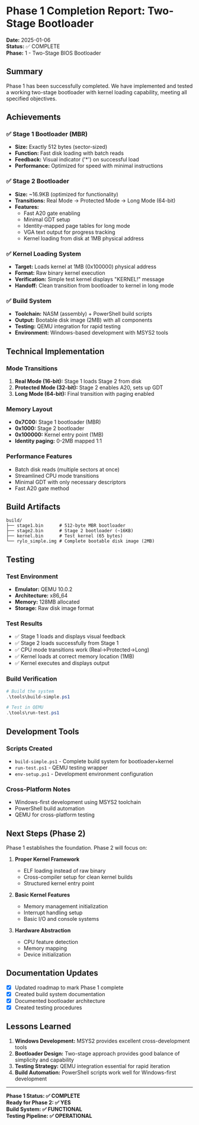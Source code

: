 # Phase 1 Completion Report: Two-Stage Bootloader

**Date:** 2025-01-06  
**Status:** ✅ COMPLETE  
**Phase:** 1 - Two-Stage BIOS Bootloader  

## Summary

Phase 1 has been successfully completed. We have implemented and tested a working two-stage bootloader with kernel loading capability, meeting all specified objectives.

## Achievements

### ✅ Stage 1 Bootloader (MBR)
- **Size:** Exactly 512 bytes (sector-sized)
- **Function:** Fast disk loading with batch reads
- **Feedback:** Visual indicator ('*') on successful load
- **Performance:** Optimized for speed with minimal instructions

### ✅ Stage 2 Bootloader 
- **Size:** ~16.9KB (optimized for functionality)
- **Transitions:** Real Mode → Protected Mode → Long Mode (64-bit)
- **Features:**
  - Fast A20 gate enabling
  - Minimal GDT setup
  - Identity-mapped page tables for long mode
  - VGA text output for progress tracking
  - Kernel loading from disk at 1MB physical address

### ✅ Kernel Loading System
- **Target:** Loads kernel at 1MB (0x100000) physical address
- **Format:** Raw binary kernel execution
- **Verification:** Simple test kernel displays "KERNEL!" message
- **Handoff:** Clean transition from bootloader to kernel in long mode

### ✅ Build System
- **Toolchain:** NASM (assembly) + PowerShell build scripts
- **Output:** Bootable disk image (2MB) with all components
- **Testing:** QEMU integration for rapid testing
- **Environment:** Windows-based development with MSYS2 tools

## Technical Implementation

### Mode Transitions
1. **Real Mode (16-bit):** Stage 1 loads Stage 2 from disk
2. **Protected Mode (32-bit):** Stage 2 enables A20, sets up GDT
3. **Long Mode (64-bit):** Final transition with paging enabled

### Memory Layout
- **0x7C00:** Stage 1 bootloader (MBR)
- **0x1000:** Stage 2 bootloader 
- **0x100000:** Kernel entry point (1MB)
- **Identity paging:** 0-2MB mapped 1:1

### Performance Features
- Batch disk reads (multiple sectors at once)
- Streamlined CPU mode transitions
- Minimal GDT with only necessary descriptors
- Fast A20 gate method

## Build Artifacts

```
build/
├── stage1.bin      # 512-byte MBR bootloader
├── stage2.bin      # Stage 2 bootloader (~16KB)  
├── kernel.bin      # Test kernel (65 bytes)
└── rylo_simple.img # Complete bootable disk image (2MB)
```

## Testing

### Test Environment
- **Emulator:** QEMU 10.0.2
- **Architecture:** x86_64
- **Memory:** 128MB allocated
- **Storage:** Raw disk image format

### Test Results
- ✅ Stage 1 loads and displays visual feedback
- ✅ Stage 2 loads successfully from Stage 1
- ✅ CPU mode transitions work (Real→Protected→Long)
- ✅ Kernel loads at correct memory location (1MB)
- ✅ Kernel executes and displays output

### Build Verification
```powershell
# Build the system
.\tools\build-simple.ps1

# Test in QEMU
.\tools\run-test.ps1
```

## Development Tools

### Scripts Created
- `build-simple.ps1` - Complete build system for bootloader+kernel
- `run-test.ps1` - QEMU testing wrapper
- `env-setup.ps1` - Development environment configuration

### Cross-Platform Notes
- Windows-first development using MSYS2 toolchain
- PowerShell build automation
- QEMU for cross-platform testing

## Next Steps (Phase 2)

Phase 1 establishes the foundation. Phase 2 will focus on:

1. **Proper Kernel Framework**
   - ELF loading instead of raw binary
   - Cross-compiler setup for clean kernel builds
   - Structured kernel entry point

2. **Basic Kernel Features**
   - Memory management initialization
   - Interrupt handling setup
   - Basic I/O and console systems

3. **Hardware Abstraction**
   - CPU feature detection
   - Memory mapping
   - Device initialization

## Documentation Updates

- [x] Updated roadmap to mark Phase 1 complete
- [x] Created build system documentation
- [x] Documented bootloader architecture
- [x] Created testing procedures

## Lessons Learned

1. **Windows Development:** MSYS2 provides excellent cross-development tools
2. **Bootloader Design:** Two-stage approach provides good balance of simplicity and capability
3. **Testing Strategy:** QEMU integration essential for rapid iteration
4. **Build Automation:** PowerShell scripts work well for Windows-first development

---

**Phase 1 Status: ✅ COMPLETE**  
**Ready for Phase 2: ✅ YES**  
**Build System: ✅ FUNCTIONAL**  
**Testing Pipeline: ✅ OPERATIONAL**
